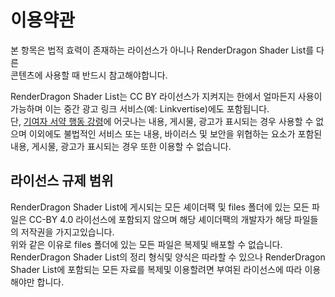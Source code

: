 # 이용약관
본 항목은 법적 효력이 존재하는 라이선스가 아니나 RenderDragon Shader List를 다른 	
콘텐츠에 사용할 때 반드시 참고해야합니다.

RenderDragon Shader List는 CC BY 라이선스가 지켜지는 한에서 얼마든지 사용이 가능하며 이는 중간 광고 링크 서비스(예: Linkvertise)에도 포함됩니다.  
단, [기여자 서약 행동 강령](https://www.contributor-covenant.org/ko/version/2/1/code_of_conduct/)에 어긋나는 내용, 게시물, 광고가 표시되는 경우 사용할 수 없으며 이외에도 불법적인 서비스 또는 내용, 바이러스 및 보안을 위협하는 요소가 포함된 내용, 게시물, 광고가 표시되는 경우 또한 이용할 수 없습니다.

## 라이선스 규제 범위
RenderDragon Shader List에 게시되는 모든 셰이더팩 및 files 폴더에 있는 모든 파일은 CC-BY 4.0 라이선스에 포함되지 않으며 해당 셰이더팩의 개발자가 해당 파일들의 저작권을 가지고있습니다.  
위와 같은 이유로 files 폴더에 있는 모든 파일은 복제및 배포할 수 없습니다.  
RenderDragon Shader List의 정리 형식및 양식은 따라할 수 있으나 RenderDragon Shader List에 포함되는 모든 자료를 복제및 이용할려면 부여된 라이선스에 따라 이용해야만 합니다.